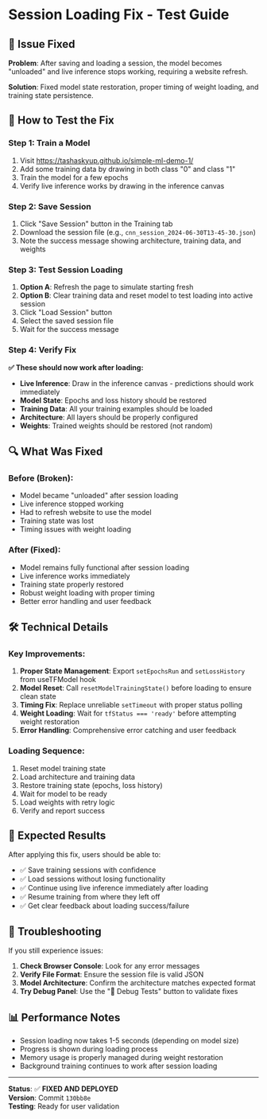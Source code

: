 # Session Loading Fix - Test Guide

## 🎯 **Issue Fixed**
**Problem**: After saving and loading a session, the model becomes "unloaded" and live inference stops working, requiring a website refresh.

**Solution**: Fixed model state restoration, proper timing of weight loading, and training state persistence.

## 🧪 **How to Test the Fix**

### Step 1: Train a Model
1. Visit https://tashaskyup.github.io/simple-ml-demo-1/
2. Add some training data by drawing in both class "0" and class "1"
3. Train the model for a few epochs
4. Verify live inference works by drawing in the inference canvas

### Step 2: Save Session
1. Click "Save Session" button in the Training tab
2. Download the session file (e.g., `cnn_session_2024-06-30T13-45-30.json`)
3. Note the success message showing architecture, training data, and weights

### Step 3: Test Session Loading
1. **Option A**: Refresh the page to simulate starting fresh
2. **Option B**: Clear training data and reset model to test loading into active session
3. Click "Load Session" button
4. Select the saved session file
5. Wait for the success message

### Step 4: Verify Fix
**✅ These should now work after loading:**
- **Live Inference**: Draw in the inference canvas - predictions should work immediately
- **Model State**: Epochs and loss history should be restored
- **Training Data**: All your training examples should be loaded
- **Architecture**: All layers should be properly configured
- **Weights**: Trained weights should be restored (not random)

## 🔍 **What Was Fixed**

### Before (Broken):
- Model became "unloaded" after session loading
- Live inference stopped working
- Had to refresh website to use the model
- Training state was lost
- Timing issues with weight loading

### After (Fixed):
- Model remains fully functional after session loading
- Live inference works immediately
- Training state properly restored
- Robust weight loading with proper timing
- Better error handling and user feedback

## 🛠️ **Technical Details**

### Key Improvements:
1. **Proper State Management**: Export `setEpochsRun` and `setLossHistory` from useTFModel hook
2. **Model Reset**: Call `resetModelTrainingState()` before loading to ensure clean state
3. **Timing Fix**: Replace unreliable `setTimeout` with proper status polling
4. **Weight Loading**: Wait for `tfStatus === 'ready'` before attempting weight restoration
5. **Error Handling**: Comprehensive error catching and user feedback

### Loading Sequence:
1. Reset model training state
2. Load architecture and training data
3. Restore training state (epochs, loss history)
4. Wait for model to be ready
5. Load weights with retry logic
6. Verify and report success

## 🎉 **Expected Results**

After applying this fix, users should be able to:
- ✅ Save training sessions with confidence
- ✅ Load sessions without losing functionality
- ✅ Continue using live inference immediately after loading
- ✅ Resume training from where they left off
- ✅ Get clear feedback about loading success/failure

## 🔧 **Troubleshooting**

If you still experience issues:

1. **Check Browser Console**: Look for any error messages
2. **Verify File Format**: Ensure the session file is valid JSON
3. **Model Architecture**: Confirm the architecture matches expected format
4. **Try Debug Panel**: Use the "🔧 Debug Tests" button to validate fixes

## 📊 **Performance Notes**

- Session loading now takes 1-5 seconds (depending on model size)
- Progress is shown during loading process
- Memory usage is properly managed during weight restoration
- Background training continues to work after session loading

---

**Status**: ✅ **FIXED AND DEPLOYED**  
**Version**: Commit `130bb8e`  
**Testing**: Ready for user validation